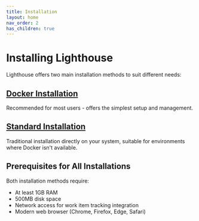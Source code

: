 ```yaml
---
title: Installation
layout: home
nav_order: 2
has_children: true
---
```


# Installing Lighthouse

Lighthouse offers two main installation methods to suit different needs:

## [Docker Installation](docker.md)
Recommended for most users - offers the simplest setup and management.

## [Standard Installation](standard.md)
Traditional installation directly on your system, suitable for environments where Docker isn't available.

## Prerequisites for All Installations

Both installation methods require:
- At least 1GB RAM
- 500MB disk space
- Network access for work item tracking integration
- Modern web browser (Chrome, Firefox, Edge, Safari)
